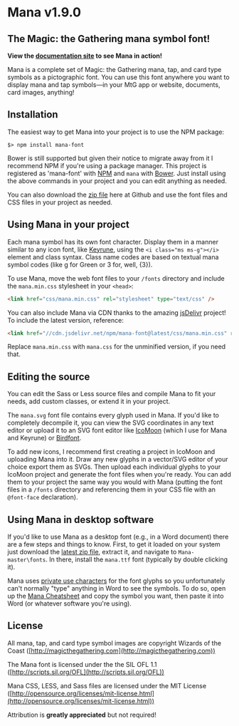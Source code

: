 # Mana v1.9.0

## The Magic: the Gathering mana symbol font!

**View the [documentation site](https://mana.andrewgioia.com) to see Mana in action!**

Mana is a complete set of Magic: the Gathering mana, tap, and card type symbols as a pictographic font. You can use this font anywhere you want to display mana and tap symbols&mdash;in your MtG app or website, documents, card images, anything!

## Installation

The easiest way to get Mana into your project is to use the NPM package:

```shell
$> npm install mana-font
```

Bower is still supported but given their notice to migrate away from it I recommend NPM if you're using a package manager. This project is registered as 'mana-font' with [NPM](https://docs.npmjs.com/getting-started/what-is-npm) and `mana` with [Bower](https://bower.io/#getting-started). Just install using the above commands in your project and you can edit anything as needed.

You can also download the [zip file](https://github.com/andrewgioia/Mana/archive/master.zip) here at Github and use the font files and CSS files in your project as needed.

## Using Mana in your project

Each mana symbol has its own font character. Display them in a manner similar to any icon font, like [Keyrune](http://andrewgioia.github.io/Keyrune), using the `<i class="ms ms-g"></i>` element and class syntax. Class name codes are based on textual mana symbol codes (like g for Green or 3 for, well, {3}).

To use Mana, move the web font files to your `/fonts` directory and include the `mana.min.css` stylesheet in your `<head>`:

```html
<link href="css/mana.min.css" rel="stylesheet" type="text/css" />
```

You can also include Mana via CDN thanks to the amazing [jsDelivr](http://jsdelivr.com) project! To include the latest version, reference:

```html
<link href="//cdn.jsdelivr.net/npm/mana-font@latest/css/mana.min.css" rel="stylesheet" type="text/css" />
```

Replace `mana.min.css` with `mana.css` for the unminified version, if you need that.

## Editing the source

You can edit the Sass or Less source files and compile Mana to fit your needs, add custom classes, or extend it in your project.

The `mana.svg` font file contains every glyph used in Mana. If you'd like to completely decompile it, you can view the SVG coordinates in any text editor or upload it to an SVG font editor like [IcoMoon](https://icomoon.io) (which I use for Mana and Keyrune) or [Birdfont](https://birdfont.org).

To add new icons, I recommend first creating a project in IcoMoon and uploading Mana into it. Draw any new glyphs in a vector/SVG editor of your choice export them as SVGs. Then upload each individual glyphs to your IcoMoon project and generate the font files when you're ready. You can add them to your project the same way you would with Mana (putting the font files in a `/fonts` directory and referencing them in your CSS file with an `@font-face` declaration).

## Using Mana in desktop software

If you'd like to use Mana as a desktop font (e.g., in a Word document) there are a few steps and things to know. First, to get it loaded on your system just download the [latest zip file](https://github.com/andrewgioia/Mana/archive/master.zip), extract it, and navigate to `Mana-master\fonts`. In there, install the `mana.ttf` font (typically by double clicking it).

Mana uses [private use characters](https://en.wikipedia.org/wiki/Private_Use_Areas) for the font glyphs so you unfortunately can't normally "type" anything in Word to see the symbols. To do so, open up the [Mana Cheatsheet](http://andrewgioia.github.io/Mana/cheatsheet.html) and copy the symbol you want, then paste it into Word (or whatever software you're using).

## License

All mana, tap, and card type symbol images are copyright Wizards of the Coast ([http://magicthegathering.com](http://magicthegathering.com))

The Mana font is licensed under the the SIL OFL 1.1 ([http://scripts.sil.org/OFL](http://scripts.sil.org/OFL))

Mana CSS, LESS, and Sass files are licensed under the MIT License ([http://opensource.org/licenses/mit-license.html](http://opensource.org/licenses/mit-license.html))

Attribution is **greatly appreciated** but not required!